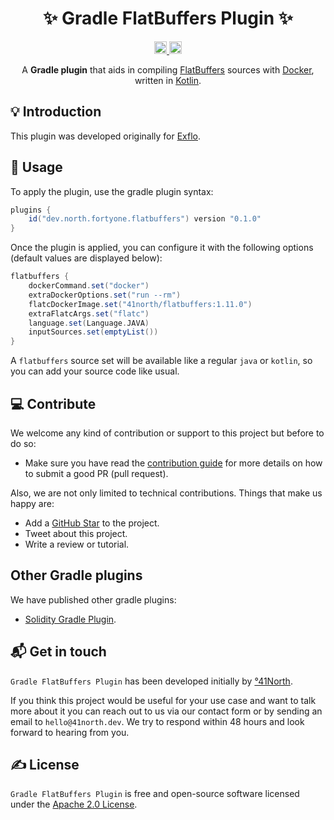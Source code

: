 <h1 align="center">✨ Gradle FlatBuffers Plugin ✨</h1>

<p align="center">
  <a href="https://github.com/41north/gradle-flatbuffers-plugin/workflows/build/badge.svg">
    <img alt="Build Status" height="20px" src="https://github.com/41north/gradle-flatbuffers-plugin/workflows/build/badge.svg" />
  </a>
  <a href="https://github.com/41north/gradle-flatbuffers-plugin?style=flat-square">
    <img alt="Gradle FlatBuffers Plugin License" height="20px" src="https://img.shields.io/github/license/41north/gradle-flatbuffers-plugin?style=flat-square" />
  </a>
</p>

<p align="center">
    A <b>Gradle plugin</b> that aids in compiling <a href="https://google.github.io/flatbuffers/">FlatBuffers</a> sources with <a href="https://www.docker.com/">Docker</a>, written in <a href="https://kotlinlang.org">Kotlin</a>.
</p>

## 💡 Introduction

This plugin was developed originally for [Exflo](https://github.com/41north/exflo).

## 🙈 Usage

To apply the plugin, use the gradle plugin syntax:

```groovy
plugins {
    id("dev.north.fortyone.flatbuffers") version "0.1.0"
}
```

Once the plugin is applied, you can configure it with the following options (default values are displayed below):

```groovy
flatbuffers {
    dockerCommand.set("docker")
    extraDockerOptions.set("run --rm")
    flatcDockerImage.set("41north/flatbuffers:1.11.0")
    extraFlatcArgs.set("flatc")
    language.set(Language.JAVA)
    inputSources.set(emptyList())
}
```

A `flatbuffers` source set will be available like a regular `java` or `kotlin`, so you can add your source code like usual.

## 💻 Contribute

We welcome any kind of contribution or support to this project but before to do so:

* Make sure you have read the [contribution guide](/.github/CONTRIBUTING.md) for more details on how to submit a good PR (pull request).

Also, we are not only limited to technical contributions. Things that make us happy are:

* Add a [GitHub Star](https://github.com/41north/gradle-flatbuffers-plugin/stargazers) to the project.
* Tweet about this project.
* Write a review or tutorial.

## Other Gradle plugins

We have published other gradle plugins:

- [Solidity Gradle Plugin](https://github.com/41north/solidity-gradle-plugin).

## 📬 Get in touch

`Gradle FlatBuffers Plugin` has been developed initially by [°41North](https://41north.dev). 

If you think this project would be useful for your use case and want to talk more about it you can reach out to us via our contact form or by sending an email to `hello@41north.dev`. We try to respond within 48 hours and look forward to hearing from you.

## ✍️ License

`Gradle FlatBuffers Plugin` is free and open-source software licensed under the [Apache 2.0 License](./LICENSE).
